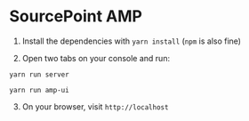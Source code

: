 # SourcePoint **AMP**

1. Install the dependencies with `yarn install` (`npm` is also fine)

2. Open two tabs on your console and run:
```
yarn run server
```
```
yarn run amp-ui
```

3. On your browser, visit `http://localhost`
